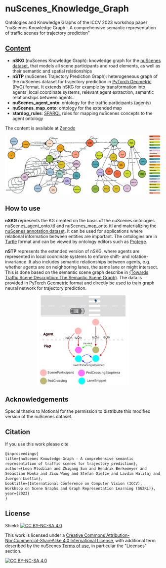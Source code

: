 # nuScenes_Knowledge_Graph  
Ontologies and Knowledge Graphs of the ICCV 2023 workshop paper "nuScenes Knowledge Graph - A comprehensive semantic representation of traffic scenes for trajectory prediction"     

## [Content](https://zenodo.org/records/10074393)
  - **nSKG** (nuScenes Knowledge Graph): knowledge graph for the [nuScenes dataset](https://www.nuscenes.org/nuscenes), that models all scene participants and road elements, as well as their semantic and spatial relationships
  - **nSTP** (nuScenes Trajectory Prediction Graph): heterogeneous graph of the nuScenes dataset for trajectory prediction in [PyTorch Geometric (PyG)](https://pytorch-geometric.readthedocs.io/en/latest/) format. It extends nSKG for example by transformation into agents' local coordinate systems, relevant agent extraction, semantic relationships between agents.
  - **nuScenes_agent_onto**: ontology for the traffic participants (agents)
  - **nuScenes_map_onto**: ontology for the extended map
  - **stardog_rules**: [SPARQL](https://www.w3.org/TR/rdf-sparql-query/) rules for mapping nuScenes concepts to the agent ontology

The content is available at [Zenodo](https://zenodo.org/records/10074393)


![nuScenes ontology excerpt](Images/nSKG.png)

## How to use
**nSKG** represents the KG created on the basis of the nuScenes ontologies nuScenes_agent_onto.ttl and nuScenes_map_onto.ttl and materializing the [nuScenes annotation dataset](https://www.nuscenes.org/nuscenes#data-annotation). It can be used for applications where relational information between entities are important. The ontologies are in [Turtle](https://www.w3.org/TR/turtle/) format and can be viewed by ontology editors such as [Protege](https://protege.standord.edu/). 

**nSTP** represents the extended version of nSKG, where agents are represented in local coordinate systems to enforce shift- and rotation-invariance. It also includes semantic relationships between agents, e.g. whether agents are on neighboring lanes, the same lane or might intersect. This is done based on the semantic scene graph describe in [(Towards Traffic Scene Description: The Semantic Scene Graph)](https://arxiv.org/abs/2111.10196). The data is provided in [PyTorch Geometric](https://pyg.org/) format and directly be used to train graph neural network for trajectory prediction.


<p align=center>
<img src="Images/Map-and-agent-map3.png" width="300px">
</p>

## Acknowledgements
Special thanks to Motional for the permission to distribute this modified version of the nuScenes dataset.

## Citation
If you use this work please cite
```
@inproceedings{
title={nuScenes Knowledge Graph - A comprehensive semantic representation of traffic scenes for trajectory prediction},
author={Leon Mlodzian and Zhigang Sun and Hendrik Berkemeyer and Sebastian Monka and Zixu Wang and Stefan Dietze and Lavdim Halilaj and Juergen Luettin},
booktitle={International Conference on Computer Vision (ICCV), Workhsop on Scene Graphs and Graph Representation Learning (SG2RL)},
year={2023}
}
```
## License
Shield: [![CC BY-NC-SA 4.0][cc-by-nc-sa-shield]][cc-by-nc-sa]

This work is licensed under a
[Creative Commons Attribution-NonCommercial-ShareAlike 4.0 International License][cc-by-nc-sa], 
with additional term described by the nuScenes [Terms of use](https://www.nuscenes.org/terms-of-use), in particular the "Licenses" section.

[![CC BY-NC-SA 4.0][cc-by-nc-sa-image]][cc-by-nc-sa]

[cc-by-nc-sa]: http://creativecommons.org/licenses/by-nc-sa/4.0/
[cc-by-nc-sa-image]: https://licensebuttons.net/l/by-nc-sa/4.0/88x31.png
[cc-by-nc-sa-shield]: https://img.shields.io/badge/License-CC%20BY--NC--SA%204.0-lightgrey.svg
